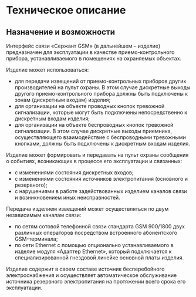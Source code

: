 # Техническое описание

## Назначение и возможности

Интерфейс связи «Сержант GSM»  (в дальнейшем – изделие) предназначен  для  эксплуатации в качестве приемо-контрольного прибора, устанавливаемого в помещениях на охраняемых объектах.

Изделие может использоваться:

* для передачи извещений от приемо-контрольных приборов других производителей на пульт охраны. В этом случае дискретные выходы другого приемо-контрольного прибора должны быть подключены к зонам (дискретным входам) изделия;
* для организации на объекте проводных кнопок тревожной сигнализации, которые могут быть подключены непосредственно к дискретным входам изделия;
* для организации на объекте беспроводных кнопок тревожной сигнализации. В этом случае дискретные выходы приемника, осуществляющего взаимодействие с беспроводными тревожными кнопками, должны быть подключены к дискретным входам изделия.

Изделие может формировать и передавать на пульт охраны сообщения о событиях, возникающих в процессе его эксплуатации и связанных:

* с изменениями состояния дискретных входов;
* с изменениями состояния источников электропитания (основного и резервного);
* с нарушениями в работе задействованных изделием каналов связи и возникновением иных неисправностей.

Передача изделием извещений может осуществляться по двум  независимым каналам связи:

* по сетям сотовой телефонной связи стандарта GSM 900/1800 двух различных операторов посредством встроенного абонентского GSM-терминала;
* по сети Ethernet с помощью опционально устанавливаемого в изделие модуля «Адаптер Ethernet», который подключается к специализированной гнездовой линейке основной платы изделия.

Изделие содержит в своем составе источник бесперебойного электроснабжения  и осуществляет  автоматическое обслуживание источника резервного электропитания на протяжении всего срока его эксплуатации.

